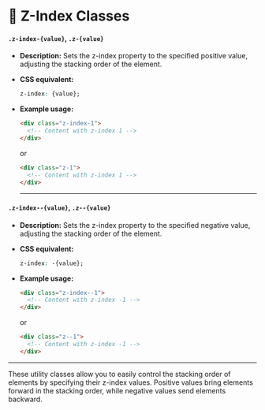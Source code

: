 # 🧭 **Z-Index Classes**

#### **`.z-index-{value}`, `.z-{value}`**  
- **Description:** Sets the z-index property to the specified positive value, adjusting the stacking order of the element.  
- **CSS equivalent:**  
  ```css
  z-index: {value};
  ```  
- **Example usage:**  
  ```html
  <div class="z-index-1">
    <!-- Content with z-index 1 -->
  </div>
  ```  
  or  
  ```html
  <div class="z-1">
    <!-- Content with z-index 1 -->
  </div>
  ```  

  ---

#### **`.z-index--{value}`, `.z--{value}`**  
- **Description:** Sets the z-index property to the specified negative value, adjusting the stacking order of the element.  

- **CSS equivalent:**  
  ```css
  z-index: -{value};
  ```  
- **Example usage:**  
  ```html
  <div class="z-index--1">
    <!-- Content with z-index -1 -->
  </div>
  ```  
  or  
  ```html
  <div class="z--1">
    <!-- Content with z-index -1 -->
  </div>
  ```  

---  

These utility classes allow you to easily control the stacking order of elements by specifying their z-index values. Positive values bring elements forward in the stacking order, while negative values send elements backward.